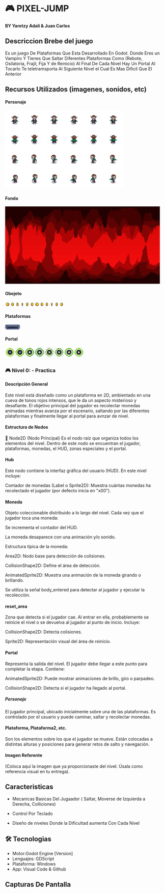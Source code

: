 # 🎮 PIXEL-JUMP

#### BY Yaretzy Adali & Juan Carlos

## Descriccion Brebe del juego
Es un juego De Plataformas Que Esta Desarrollado En Godot. Donde Eres un Vampiro Y Tienes Que Saltar Diferentes Plataformas Como
(Rebote, Osilatoria, Frajil, Fija Y de Reinicio)  Al Final De Cada Nivel Hay Un Portal Al Tocarlo Te teletramsporta Al Siguiente
Nivel el Cual Es Mas Dificil Que El Anterior

## Recursos Utilizados (imagenes, sonidos, etc)
#### Personaje
![Personaje.](https://github.com/XxJuanelox622/Pixel_Jump_1/blob/main/Vampires1_Walk_full.png?raw=true)
#### Fondo
![fondo.](https://github.com/XxJuanelox622/Pixel_Jump_1/blob/main/Preview.png?raw=true)
#### Obejeto
![coin.](https://github.com/XxJuanelox622/Pixel_Jump_1/blob/main/coin.png?raw=true)
#### Plataformas
![Plataforma.](https://github.com/XxJuanelox622/Pixel_Jump_1/blob/main/Platform.png?raw=true)
#### Portal
![Portal.](https://github.com/XxJuanelox622/Pixel_Jump_1/blob/main/Ship_portal_32x32.png?raw=true)

##

### 🎮 Nivel 0:  - Practica

#### Descripción General
Este nivel está diseñado como un plataforma en 2D, ambientado en una cueva de tonos rojos intensos,
que le da un aspecto misterioso y desafiante. El objetivo principal del jugador es recolectar monedas
animadas mientras avanza por el escenario, saltando por las diferentes plataformas y finalmente llegar 
al portal para avnzar de nivel.

#### Estructura de Nodos

🔹 Node2D (Nodo Principal)
Es el nodo raíz que organiza todos los elementos del nivel. Dentro de este nodo se encuentran el jugador, plataformas, monedas, el HUD, zonas especiales y el portal.

#### Hub
Este nodo contiene la interfaz gráfica del usuario (HUD). En este nivel incluye:

Contador de monedas (Label o Sprite2D): Muestra cuántas monedas ha recolectado el jugador (por defecto inicia en "x00").

#### Moneda
Objeto coleccionable distribuido a lo largo del nivel. Cada vez que el jugador toca una moneda:

Se incrementa el contador del HUD.

La moneda desaparece con una animación y/o sonido.

Estructura típica de la moneda:

Area2D: Nodo base para detección de colisiones.

CollisionShape2D: Define el área de detección.

AnimatedSprite2D: Muestra una animación de la moneda girando o brillando.

Se utiliza la señal body_entered para detectar al jugador y ejecutar la recolección.

#### reset_area
Zona que detecta si el jugador cae. Al entrar en ella, probablemente se reinicie el nivel o se devuelva al jugador al punto de inicio. Incluye:

CollisionShape2D: Detecta colisiones.

Sprite2D: Representación visual del área de reinicio.

#### Portal
Representa la salida del nivel. El jugador debe llegar a este punto para completar la etapa. Contiene:

AnimatedSprite2D: Puede mostrar animaciones de brillo, giro o parpadeo.

CollisionShape2D: Detecta si el jugador ha llegado al portal.

##### Personaje
El jugador principal, ubicado inicialmente sobre una de las plataformas. Es controlado por el usuario y puede caminar, saltar y recolectar monedas.

#### Plataforma, Plataforma2, etc.
Son los elementos sobre los que el jugador se mueve. Están colocadas a distintas alturas y posiciones para generar retos de salto y navegación.

 #### Imagen Referente
(Coloca aquí la imagen que ya proporcionaste del nivel. Úsala como referencia visual en tu entrega).



## Caracteristicas

- Mecanicas Basicas Del Jugaador ( Saltar, Moverse de Izquierda a Derecha, Colliciones)

- Control Por Teclado

- Diseño de niveles Donde la Dificultad aumenta Con Cada Nivel

 ## 🛠️ Tecnologias
 - Motor:Godot Engine [Version]
 -  Lenguajes: GDScript
 -  Plataforma: Windows
 -  App: Visual Code & Github

   ## Capturas De Pantalla
   
   
